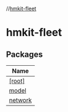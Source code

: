 //[hmkit-fleet](index.md)



# hmkit-fleet  


## Packages  
  
|  Name | 
|---|
| <a name="////PointingToDeclaration/"></a>[[root]](hmkit-fleet/[root]/index.md)|
| <a name="model////PointingToDeclaration/"></a>[model](hmkit-fleet/model/index.md)|
| <a name="network////PointingToDeclaration/"></a>[network](hmkit-fleet/network/index.md)|

